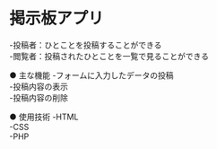 # 掲示板アプリ

-投稿者：ひとことを投稿することができる  
-閲覧者：投稿されたひとことを一覧で見ることができる  

● 主な機能 
-フォームに入力したデータの投稿  
-投稿内容の表示  
-投稿内容の削除  

● 使用技術
-HTML  
-CSS  
-PHP  
